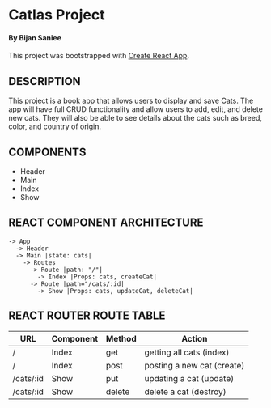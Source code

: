 # Catlas Project
#### By Bijan Saniee 

This project was bootstrapped with [Create React App](https://github.com/facebook/create-react-app).

## DESCRIPTION
This project is a book app that allows users to display and save Cats. The app will have full CRUD functionality and allow users to add, edit, and delete new cats. They will also be able to see details about the cats such as breed, color, and country of origin.

## COMPONENTS
- Header 
- Main
- Index
- Show

## REACT COMPONENT ARCHITECTURE
```
-> App
  -> Header
  -> Main |state: cats|
    -> Routes
      -> Route |path: "/"|
        -> Index |Props: cats, createCat|
      -> Route |path="/cats/:id|
        -> Show |Props: cats, updateCat, deleteCat|
```

## REACT ROUTER ROUTE TABLE
| URL | Component | Method | Action |
|-----|-----------|--------|--------|
| / | Index | get | getting all cats (index)||
| / | Index | post | posting a new cat (create) |
| /cats/:id | Show | put | updating a cat (update) |
| /cats/:id | Show | delete | delete a cat (destroy) |